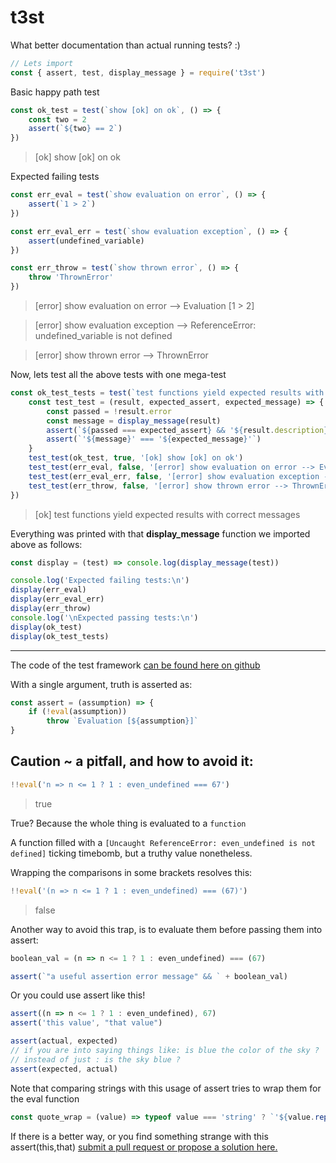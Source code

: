 # t3st
What better documentation than actual running tests? :)
```javascript
// Lets import
const { assert, test, display_message } = require('t3st')
```
Basic happy path test

```javascript
const ok_test = test(`show [ok] on ok`, () => {
    const two = 2
    assert(`${two} == 2`)
})
```
 > [ok] show [ok] on ok

Expected failing tests

```javascript
const err_eval = test(`show evaluation on error`, () => {
    assert(`1 > 2`)
})

const err_eval_err = test(`show evaluation exception`, () => {
    assert(undefined_variable)
})

const err_throw = test(`show thrown error`, () => {
    throw 'ThrownError'
})
```

 > [error] show evaluation on error --> Evaluation [1 > 2]

 > [error] show evaluation exception --> ReferenceError: undefined_variable is not defined

 > [error] show thrown error --> ThrownError

Now, lets test all the above tests with one mega-test

```javascript
const ok_test_tests = test(`test functions yield expected results with correct messages`, () => {
    const test_test = (result, expected_assert, expected_message) => {
        const passed = !result.error
        const message = display_message(result)
        assert(`${passed === expected_assert} && '${result.description}'`)
        assert(`'${message}' === '${expected_message}'`)
    }
    test_test(ok_test, true, '[ok] show [ok] on ok')
    test_test(err_eval, false, '[error] show evaluation on error --> Evaluation [1 > 2]')
    test_test(err_eval_err, false, '[error] show evaluation exception --> ReferenceError: undefined_variable is not defined')
    test_test(err_throw, false, '[error] show thrown error --> ThrownError')
})
```
 > [ok] test functions yield expected results with correct messages

Everything was printed with that **display_message** function we imported above as follows:

```javascript
const display = (test) => console.log(display_message(test))

console.log('Expected failing tests:\n')
display(err_eval)
display(err_eval_err)
display(err_throw)
console.log('\nExpected passing tests:\n')
display(ok_test)
display(ok_test_tests)
```
---
The code of the test framework [can be found here on github](https://github.com/devmachiine/npm-t3st/blob/master/index.js)

With a single argument, truth is asserted as:

```javascript
const assert = (assumption) => {
    if (!eval(assumption))
        throw `Evaluation [${assumption}]`
}
```
## Caution ~ a pitfall, and how to avoid it:

```javascript
!!eval('n => n <= 1 ? 1 : even_undefined === 67')
```
> true

True? Because the whole thing is evaluated to a `function`


A function filled with a `[Uncaught ReferenceError: even_undefined is not defined]` ticking timebomb,
but a truthy value nonetheless.

Wrapping the comparisons in some brackets resolves this:

```javascript
!!eval('(n => n <= 1 ? 1 : even_undefined) === (67)')
```
> false

Another way to avoid this trap, is to evaluate them before passing them into assert:
```javascript
boolean_val = (n => n <= 1 ? 1 : even_undefined) === (67)

assert(`"a useful assertion error message" && ` + boolean_val)
```
Or you could use assert like this!
```javascript
assert((n => n <= 1 ? 1 : even_undefined), 67)
assert('this value', "that value")

assert(actual, expected)
// if you are into saying things like: is blue the color of the sky ?   
// instead of just : is the sky blue ?
assert(expected, actual)
```

Note that comparing strings with this usage of assert tries to wrap them for the eval function
```javascript
const quote_wrap = (value) => typeof value === 'string' ? `'${value.replace(/['"]/g, `\\'`)}'` : value
```
If there is a better way, or you find something strange with this assert(this,that) [submit a pull request or propose a solution here.](https://github.com/devmachiine/npm-t3st/issues)
